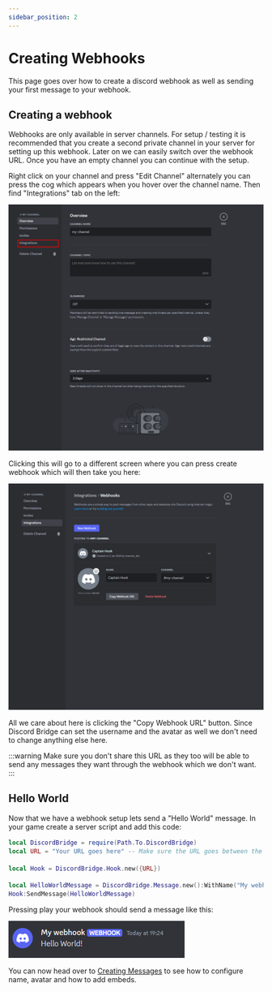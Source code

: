```yaml
---
sidebar_position: 2
---
```


# Creating Webhooks

This page goes over how to create a discord webhook as well as sending your first message to your webhook.

## Creating a webhook

Webhooks are only available in server channels. For setup / testing it is recommended that you create a second private channel in your server for setting up this webhook. Later on we can easily switch over the webhook URL. Once you have an empty channel you can continue with the setup.

Right click on your channel and press "Edit Channel" alternately you can press the cog which appears when you hover over the channel name. Then find "Integrations" tab on the left:

<img src="../EditChannelIntegrationsButton.png" />

Clicking this will go to a different screen where you can press create webhook which will then take you here:

<img src="../WebhookInfoPage.png" />

All we care about here is clicking the "Copy Webhook URL" button. Since Discord Bridge can set the username and the avatar as well we don't need to change anything else here.

:::warning
Make sure you don't share this URL as they too will be able to send any messages they want through the webhook which we don't want.
:::

## Hello World

Now that we have a webhook setup lets send a "Hello World" message. In your game create a server script and add this code:
```lua
local DiscordBridge = require(Path.To.DiscordBridge)
local URL = "Your URL goes here" -- Make sure the URL goes between the speach marks

local Hook = DiscordBridge.Hook.new({URL})

local HelloWorldMessage = DiscordBridge.Message.new():WithName("My webhook"):WithMessage("Hello World")
Hook:SendMessage(HelloWorldMessage)
```

Pressing play your webhook should send a message like this:

<img src="../WebhookMessage.png" />

You can now head over to [Creating Messages](http://localhost:3000/Discord-Bridge/docs/Message#message-config) to see how to configure name, avatar and how to add embeds.